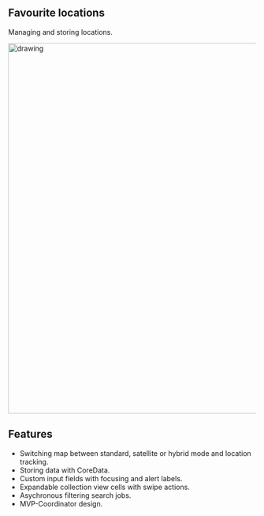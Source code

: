 ## **Favourite locations**

Managing and storing locations.

<img src="readme/map.gif" alt="drawing" width="750" title="map"/>

## **Features**
- Switching map between standard, satellite or hybrid mode and location tracking.
- Storing data with CoreData.
- Custom input fields with focusing and alert labels.
- Expandable collection view cells with swipe actions.
- Asychronous filtering search jobs.
- MVP-Coordinator design.

